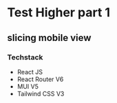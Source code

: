 # Test Higher part 1
## slicing mobile view
### Techstack
-   React JS
-   React Router V6
-   MUI V5
-   Tailwind CSS V3